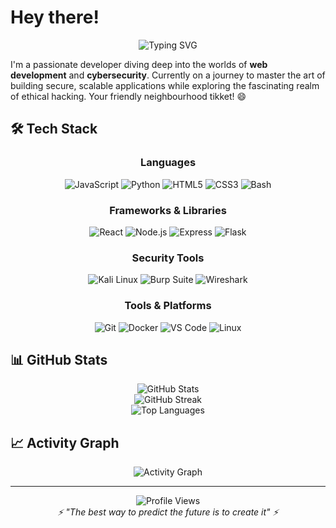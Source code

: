 # Hey there! 
<div align="center">
  <img src="https://readme-typing-svg.herokuapp.com?font=Fira+Code&pause=1000&color=00F7FF&center=true&vCenter=true&width=435&lines=Web+Developer+%7C+Security+Enthusiast;Always+learning%2C+always+building;Code+by+day%2C+hack+by+night" alt="Typing SVG" />
</div>

I'm a passionate developer diving deep into the worlds of **web development** and **cybersecurity**. Currently on a journey to master the art of building secure, scalable applications while exploring the fascinating realm of ethical hacking. Your friendly neighbourhood tikket! 😄

## 🛠️ Tech Stack

<div align="center">

### Languages
![JavaScript](https://img.shields.io/badge/-JavaScript-F7DF1E?style=flat-square&logo=javascript&logoColor=black)
![Python](https://img.shields.io/badge/-Python-3776AB?style=flat-square&logo=python&logoColor=white)
![HTML5](https://img.shields.io/badge/-HTML5-E34F26?style=flat-square&logo=html5&logoColor=white)
![CSS3](https://img.shields.io/badge/-CSS3-1572B6?style=flat-square&logo=css3&logoColor=white)
![Bash](https://img.shields.io/badge/-Bash-4EAA25?style=flat-square&logo=gnu-bash&logoColor=white)

### Frameworks & Libraries
![React](https://img.shields.io/badge/-React-61DAFB?style=flat-square&logo=react&logoColor=black)
![Node.js](https://img.shields.io/badge/-Node.js-339933?style=flat-square&logo=node.js&logoColor=white)
![Express](https://img.shields.io/badge/-Express-000000?style=flat-square&logo=express&logoColor=white)
![Flask](https://img.shields.io/badge/-Flask-000000?style=flat-square&logo=flask&logoColor=white)

### Security Tools
![Kali Linux](https://img.shields.io/badge/-Kali%20Linux-557C94?style=flat-square&logo=kali-linux&logoColor=white)
![Burp Suite](https://img.shields.io/badge/-Burp%20Suite-FF6633?style=flat-square&logo=burp-suite&logoColor=white)
![Wireshark](https://img.shields.io/badge/-Wireshark-1679A7?style=flat-square&logo=wireshark&logoColor=white)

### Tools & Platforms
![Git](https://img.shields.io/badge/-Git-F05032?style=flat-square&logo=git&logoColor=white)
![Docker](https://img.shields.io/badge/-Docker-2496ED?style=flat-square&logo=docker&logoColor=white)
![VS Code](https://img.shields.io/badge/-VS%20Code-007ACC?style=flat-square&logo=visual-studio-code&logoColor=white)
![Linux](https://img.shields.io/badge/-Linux-FCC624?style=flat-square&logo=linux&logoColor=black)

</div>

## 📊 GitHub Stats

<div align="center">
  <img src="https://github-readme-stats.vercel.app/api?username=tikket1&show_icons=true&theme=tokyonight&hide_border=true&count_private=true" alt="GitHub Stats" />
</div>

<div align="center">
  <img src="https://github-readme-streak-stats.herokuapp.com/?user=tikket1&theme=tokyonight&hide_border=true" alt="GitHub Streak" />
</div>

<div align="center">
  <img src="https://github-readme-stats.vercel.app/api/top-langs/?username=tikket1&layout=compact&theme=tokyonight&hide_border=true" alt="Top Languages" />
</div>



## 📈 Activity Graph

<div align="center">
  <img src="https://github-readme-activity-graph.vercel.app/graph?username=tikket1&theme=tokyo-night&hide_border=true&area=true" alt="Activity Graph" />
</div>


---

<div align="center">
  <img src="https://komarev.com/ghpvc/?username=tikket1&color=blueviolet&style=flat-square&label=Profile+Views" alt="Profile Views" />
</div>

<div align="center">
  <i>⚡ "The best way to predict the future is to create it" ⚡</i>
</div>

